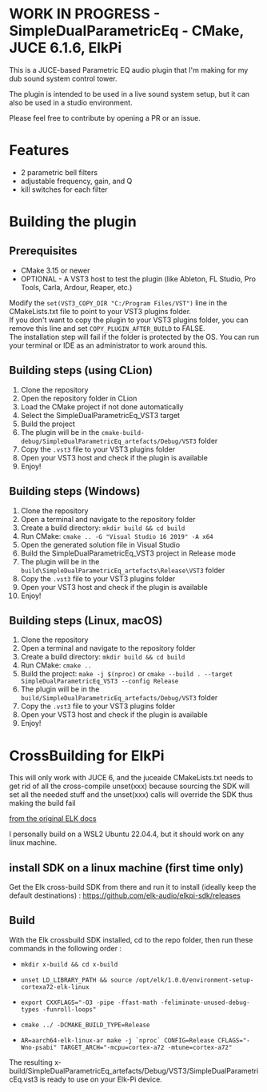 # WORK IN PROGRESS - SimpleDualParametricEq - CMake, JUCE 6.1.6, ElkPi
This is a JUCE-based Parametric EQ audio plugin that I'm making for my dub sound system control tower.

The plugin is intended to be used in a live sound system setup, but it can also be used in a studio environment.

Please feel free to contribute by opening a PR or an issue.

# Features
- 2 parametric bell filters
- adjustable frequency, gain, and Q
- kill switches for each filter


# Building the plugin

## Prerequisites
- CMake 3.15 or newer
- OPTIONAL - A VST3 host to test the plugin (like Ableton, FL Studio, Pro Tools, Carla, Ardour, Reaper, etc.)

Modify the `set(VST3_COPY_DIR "C:/Program Files/VST")` line in the CMakeLists.txt file to point to your VST3 plugins folder.  
If you don't want to copy the plugin to your VST3 plugins folder, you can remove this line and set `COPY_PLUGIN_AFTER_BUILD` to FALSE.  
The installation step will fail if the folder is protected by the OS. You can run your terminal or IDE as an administrator to work around this.  
## Building steps (using CLion)
1. Clone the repository
2. Open the repository folder in CLion
3. Load the CMake project if not done automatically
4. Select the SimpleDualParametricEq_VST3 target
5. Build the project
6. The plugin will be in the `cmake-build-debug/SimpleDualParametricEq_artefacts/Debug/VST3` folder
7. Copy the `.vst3` file to your VST3 plugins folder
8. Open your VST3 host and check if the plugin is available
9. Enjoy!

## Building steps (Windows)
1. Clone the repository
2. Open a terminal and navigate to the repository folder
3. Create a build directory: `mkdir build && cd build`
4. Run CMake: `cmake .. -G "Visual Studio 16 2019" -A x64`
5. Open the generated solution file in Visual Studio
6. Build the SimpleDualParametricEq_VST3 project in Release mode
7. The plugin will be in the `build\SimpleDualParametricEq_artefacts\Release\VST3` folder
8. Copy the `.vst3` file to your VST3 plugins folder
9. Open your VST3 host and check if the plugin is available
10. Enjoy!

## Building steps (Linux, macOS)
1. Clone the repository
2. Open a terminal and navigate to the repository folder
3. Create a build directory: `mkdir build && cd build`
4. Run CMake: `cmake ..`
5. Build the project: `make -j $(nproc)` or `cmake --build . --target SimpleDualParametricEq_VST3 --config Release`
6. The plugin will be in the `build/SimpleDualParametricEq_artefacts/Debug/VST3` folder
7. Copy the `.vst3` file to your VST3 plugins folder
8. Open your VST3 host and check if the plugin is available
9. Enjoy!


# CrossBuilding for ElkPi

This will only work with JUCE 6, and the juceaide CMakeLists.txt needs to get rid of all the cross-compile unset(xxx)
because sourcing the SDK will set all the needed stuff and the unset(xxx) calls will override the SDK thus making the
build fail

[from the original ELK docs](https://elk-audio.github.io/elk-docs/html/documents/building_plugins_for_elk.html#plugins-using-juce-version-6)

I personally build on a WSL2 Ubuntu 22.04.4, but it should work on any linux machine.

## install SDK on a linux machine (first time only)

Get the Elk cross-build SDK from there and run it to install (ideally keep the default destinations) :
  https://github.com/elk-audio/elkpi-sdk/releases

## Build

With the Elk crossbuild SDK installed, cd to the repo folder, then run these commands in the following order :

- ```mkdir x-build && cd x-build```

- ```unset LD_LIBRARY_PATH && source /opt/elk/1.0.0/environment-setup-cortexa72-elk-linux```

- ```export CXXFLAGS="-O3 -pipe -ffast-math -feliminate-unused-debug-types -funroll-loops"```

- ```cmake ../ -DCMAKE_BUILD_TYPE=Release```

- ```AR=aarch64-elk-linux-ar make -j `nproc` CONFIG=Release CFLAGS="-Wno-psabi" TARGET_ARCH="-mcpu=cortex-a72 -mtune=cortex-a72"```

The resulting x-build/SimpleDualParametricEq_artefacts/Debug/VST3/SimpleDualParametricEq.vst3 is ready to use on your Elk-Pi device.
